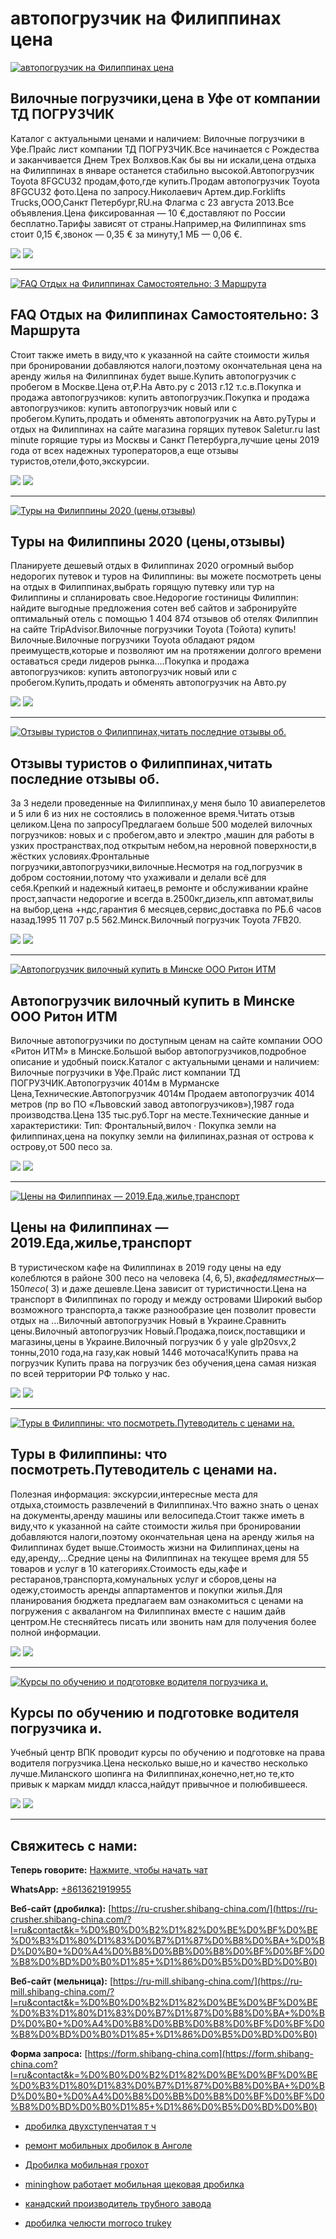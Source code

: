 # автопогрузчик на Филиппинах цена

<a href="https://swt.shibang-china.com/?l=ru&img&k=%D0%B0%D0%B2%D1%82%D0%BE%D0%BF%D0%BE%D0%B3%D1%80%D1%83%D0%B7%D1%87%D0%B8%D0%BA+%D0%BD%D0%B0+%D0%A4%D0%B8%D0%BB%D0%B8%D0%BF%D0%BF%D0%B8%D0%BD%D0%B0%D1%85+%D1%86%D0%B5%D0%BD%D0%B0" target="_blank">![автопогрузчик на Филиппинах цена](http://static.shibang-china.com/all-800x300/853.jpg)</a>

## Вилочные погрузчики,цена в Уфе от компании ТД ПОГРУЗЧИК
Каталог с актуальными ценами и наличием: Вилочные погрузчики в Уфе.Прайс лист компании ТД ПОГРУЗЧИК.Все начинается с Рождества и заканчивается Днем Трех Волхвов.Как бы вы ни искали,цена отдыха на Филиппинах в январе останется стабильно высокой.Автопогрузчик Toyota 8FGCU32 продам,фото,где купить.Продам автопогрузчик Toyota 8FGCU32 фото.Цена по запросу.Николаевич Артем.дир.Forklifts Trucks,ООО,Санкт Петербург,RU.на Флагма с 23 августа 2013.Все объявления.Цена фиксированная — 10 €,доставляют по России бесплатно.Тарифы зависят от страны.Например,на Филиппинах sms стоит 0,15 €,звонок — 0,35 € за минуту,1 МБ — 0,06 €.


<a href="https://whatsapp.shibangsoft.com/WhatsApp.php" target="_blank" title="WhatsApp">![](http://static.shibang-china.com/icon/whatsapp.png)</a> <a href="https://swt.shibang-china.com/?l=ru&icon&k=%D0%B0%D0%B2%D1%82%D0%BE%D0%BF%D0%BE%D0%B3%D1%80%D1%83%D0%B7%D1%87%D0%B8%D0%BA+%D0%BD%D0%B0+%D0%A4%D0%B8%D0%BB%D0%B8%D0%BF%D0%BF%D0%B8%D0%BD%D0%B0%D1%85+%D1%86%D0%B5%D0%BD%D0%B0" target="_blank">![](http://static.shibang-china.com/icon/chat-ru.png)</a>

---

<a href="https://swt.shibang-china.com/?l=ru&img&k=%D0%B0%D0%B2%D1%82%D0%BE%D0%BF%D0%BE%D0%B3%D1%80%D1%83%D0%B7%D1%87%D0%B8%D0%BA+%D0%BD%D0%B0+%D0%A4%D0%B8%D0%BB%D0%B8%D0%BF%D0%BF%D0%B8%D0%BD%D0%B0%D1%85+%D1%86%D0%B5%D0%BD%D0%B0" target="_blank">![FAQ Отдых на Филиппинах Самостоятельно: 3 Маршрута](http://static.shibang-china.com/all-800x300/1125.jpg)</a>

## FAQ Отдых на Филиппинах Самостоятельно: 3 Маршрута
Стоит также иметь в виду,что к указанной на сайте стоимости жилья при бронировании добавляются налоги,поэтому окончательная цена на аренду жилья на Филиппинах будет выше.Купить автопогрузчик с пробегом в Москве.Цена от,₽.На Авто.ру с 2013 г.12 т.с.в.Покупка и продажа автопогрузчиков: купить автопогрузчик.Покупка и продажа автопогрузчиков: купить автопогрузчик новый или с пробегом.Купить,продать и обменять автопогрузчик на Авто.руТуры и отдых на Филиппинах на сайте магазина горящих путевок Saletur.ru last minute горящие туры из Москвы и Санкт Петербурга,лучшие цены 2019 года от всех надежных туроператоров,а еще отзывы туристов,отели,фото,экскурсии.


<a href="https://whatsapp.shibangsoft.com/WhatsApp.php" target="_blank" title="WhatsApp">![](http://static.shibang-china.com/icon/whatsapp.png)</a> <a href="https://swt.shibang-china.com/?l=ru&icon&k=%D0%B0%D0%B2%D1%82%D0%BE%D0%BF%D0%BE%D0%B3%D1%80%D1%83%D0%B7%D1%87%D0%B8%D0%BA+%D0%BD%D0%B0+%D0%A4%D0%B8%D0%BB%D0%B8%D0%BF%D0%BF%D0%B8%D0%BD%D0%B0%D1%85+%D1%86%D0%B5%D0%BD%D0%B0" target="_blank">![](http://static.shibang-china.com/icon/chat-ru.png)</a>

---

<a href="https://swt.shibang-china.com/?l=ru&img&k=%D0%B0%D0%B2%D1%82%D0%BE%D0%BF%D0%BE%D0%B3%D1%80%D1%83%D0%B7%D1%87%D0%B8%D0%BA+%D0%BD%D0%B0+%D0%A4%D0%B8%D0%BB%D0%B8%D0%BF%D0%BF%D0%B8%D0%BD%D0%B0%D1%85+%D1%86%D0%B5%D0%BD%D0%B0" target="_blank">![Туры на Филиппины 2020 (цены,отзывы)](http://static.shibang-china.com/all-800x300/955.jpg)</a>

## Туры на Филиппины 2020 (цены,отзывы)
Планируете дешевый отдых в Филиппинах 2020 огромный выбор недорогих путевок и туров на Филиппины: вы можете посмотреть цены на отдых в Филиппинах,выбрать горящую путевку или тур на Филиппины и спланировать свое.Недорогие гостиницы Филиппин: найдите выгодные предложения сотен веб сайтов и забронируйте оптимальный отель с помощью 1 404 874 отзывов об отелях Филиппин на сайте TripAdvisor.Вилочные погрузчики Toyota (Тойота) купить! Вилочные.Вилочные погрузчики Toyota обладают рядом преимуществ,которые и позволяют им на протяжении долгого времени оставаться среди лидеров рынка.…Покупка и продажа автопогрузчиков: купить автопогрузчик новый или с пробегом.Купить,продать и обменять автопогрузчик на Авто.ру


<a href="https://whatsapp.shibangsoft.com/WhatsApp.php" target="_blank" title="WhatsApp">![](http://static.shibang-china.com/icon/whatsapp.png)</a> <a href="https://swt.shibang-china.com/?l=ru&icon&k=%D0%B0%D0%B2%D1%82%D0%BE%D0%BF%D0%BE%D0%B3%D1%80%D1%83%D0%B7%D1%87%D0%B8%D0%BA+%D0%BD%D0%B0+%D0%A4%D0%B8%D0%BB%D0%B8%D0%BF%D0%BF%D0%B8%D0%BD%D0%B0%D1%85+%D1%86%D0%B5%D0%BD%D0%B0" target="_blank">![](http://static.shibang-china.com/icon/chat-ru.png)</a>

---

<a href="https://swt.shibang-china.com/?l=ru&img&k=%D0%B0%D0%B2%D1%82%D0%BE%D0%BF%D0%BE%D0%B3%D1%80%D1%83%D0%B7%D1%87%D0%B8%D0%BA+%D0%BD%D0%B0+%D0%A4%D0%B8%D0%BB%D0%B8%D0%BF%D0%BF%D0%B8%D0%BD%D0%B0%D1%85+%D1%86%D0%B5%D0%BD%D0%B0" target="_blank">![Отзывы туристов о Филиппинах,читать последние отзывы об.](http://static.shibang-china.com/all-800x300/1004.jpg)</a>

## Отзывы туристов о Филиппинах,читать последние отзывы об.
За 3 недели проведенные на Филиппинах,у меня было 10 авиаперелетов и 5 или 6 из них не состоялись в положенное время.Читать отзыв целиком.Цена по запросуПредлагаем больше 500 моделей вилочных погрузчиков: новых и с пробегом,авто и электро ,машин для работы в узких пространствах,под открытым небом,на неровной поверхности,в жёстких условиях.Фронтальные погрузчики,автопогрузчики,вилочные.Несмотря на год,погрузчик в добром состоянии,потому что ухаживали и делали всё для себя.Крепкий и надежный китаец,в ремонте и обслуживании крайне прост,запчасти недорогие и всегда в.2500кг,дизель,кпп автомат,вилы на выбор,цена +ндс,гарантия 6 месяцев,сервис,доставка по РБ.6 часов назад.1995 11 707 р.5 562.Минск.Вилочный погрузчик Toyota 7FB20.


<a href="https://whatsapp.shibangsoft.com/WhatsApp.php" target="_blank" title="WhatsApp">![](http://static.shibang-china.com/icon/whatsapp.png)</a> <a href="https://swt.shibang-china.com/?l=ru&icon&k=%D0%B0%D0%B2%D1%82%D0%BE%D0%BF%D0%BE%D0%B3%D1%80%D1%83%D0%B7%D1%87%D0%B8%D0%BA+%D0%BD%D0%B0+%D0%A4%D0%B8%D0%BB%D0%B8%D0%BF%D0%BF%D0%B8%D0%BD%D0%B0%D1%85+%D1%86%D0%B5%D0%BD%D0%B0" target="_blank">![](http://static.shibang-china.com/icon/chat-ru.png)</a>

---

<a href="https://swt.shibang-china.com/?l=ru&img&k=%D0%B0%D0%B2%D1%82%D0%BE%D0%BF%D0%BE%D0%B3%D1%80%D1%83%D0%B7%D1%87%D0%B8%D0%BA+%D0%BD%D0%B0+%D0%A4%D0%B8%D0%BB%D0%B8%D0%BF%D0%BF%D0%B8%D0%BD%D0%B0%D1%85+%D1%86%D0%B5%D0%BD%D0%B0" target="_blank">![Автопогрузчик вилочный купить в Минске ООО Ритон ИТМ](http://static.shibang-china.com/all-800x300/1132.jpg)</a>

## Автопогрузчик вилочный купить в Минске ООО Ритон ИТМ
Вилочные автопогрузчики по доступным ценам на сайте компании ООО &#171;Ритон ИТМ&#187; в Минске.Большой выбор автопогрузчиков,подробное описание и удобный поиск.Каталог с актуальными ценами и наличием: Вилочные погрузчики в Уфе.Прайс лист компании ТД ПОГРУЗЧИК.Автопогрузчик 4014м в Мурманске Цена,Технические.Автопогрузчик 4014м Продаем автопогрузчик 4014 метров (пр во ПО &#171;Львовский завод автопогрузчиков&#187;),1987 года производства.Цена 135 тыс.руб.Торг на месте.Технические данные и характеристики: Тип: Фронтальный,вилоч&nbsp;&#0183;&#32;Покупка земли на филиппинах,цена на покупку земли на филипинах,разная от острова к острову,от 500 песо за.


<a href="https://whatsapp.shibangsoft.com/WhatsApp.php" target="_blank" title="WhatsApp">![](http://static.shibang-china.com/icon/whatsapp.png)</a> <a href="https://swt.shibang-china.com/?l=ru&icon&k=%D0%B0%D0%B2%D1%82%D0%BE%D0%BF%D0%BE%D0%B3%D1%80%D1%83%D0%B7%D1%87%D0%B8%D0%BA+%D0%BD%D0%B0+%D0%A4%D0%B8%D0%BB%D0%B8%D0%BF%D0%BF%D0%B8%D0%BD%D0%B0%D1%85+%D1%86%D0%B5%D0%BD%D0%B0" target="_blank">![](http://static.shibang-china.com/icon/chat-ru.png)</a>

---

<a href="https://swt.shibang-china.com/?l=ru&img&k=%D0%B0%D0%B2%D1%82%D0%BE%D0%BF%D0%BE%D0%B3%D1%80%D1%83%D0%B7%D1%87%D0%B8%D0%BA+%D0%BD%D0%B0+%D0%A4%D0%B8%D0%BB%D0%B8%D0%BF%D0%BF%D0%B8%D0%BD%D0%B0%D1%85+%D1%86%D0%B5%D0%BD%D0%B0" target="_blank">![Цены на Филиппинах — 2019.Еда,жилье,транспорт](http://static.shibang-china.com/all-800x300/524.jpg)</a>

## Цены на Филиппинах — 2019.Еда,жилье,транспорт
В туристическом кафе на Филиппинах в 2019 году цены на еду колеблются в районе 300 песо на человека ($4,6,5),в кафе для местных — 150 песо ($ 3) и даже дешевле.Цена зависит от туристичности.Цена на транспорт в Филиппинах по городу и между островами Широкий выбор возможного транспорта,а также разнообразие цен позволит провести отдых на …Вилочный автопогрузчик Новый в Украине.Сравнить цены.Вилочный автопогрузчик Новый.Продажа,поиск,поставщики и магазины,цены в Украине.Вилочный погрузчик б у yale glp20svx,2 тонны,2010 года,на газу,как новый 1446 моточаса!Купить права на погрузчик Купить права на погрузчик без обучения,цена самая низкая по всей территории РФ только у нас.


<a href="https://whatsapp.shibangsoft.com/WhatsApp.php" target="_blank" title="WhatsApp">![](http://static.shibang-china.com/icon/whatsapp.png)</a> <a href="https://swt.shibang-china.com/?l=ru&icon&k=%D0%B0%D0%B2%D1%82%D0%BE%D0%BF%D0%BE%D0%B3%D1%80%D1%83%D0%B7%D1%87%D0%B8%D0%BA+%D0%BD%D0%B0+%D0%A4%D0%B8%D0%BB%D0%B8%D0%BF%D0%BF%D0%B8%D0%BD%D0%B0%D1%85+%D1%86%D0%B5%D0%BD%D0%B0" target="_blank">![](http://static.shibang-china.com/icon/chat-ru.png)</a>

---

<a href="https://swt.shibang-china.com/?l=ru&img&k=%D0%B0%D0%B2%D1%82%D0%BE%D0%BF%D0%BE%D0%B3%D1%80%D1%83%D0%B7%D1%87%D0%B8%D0%BA+%D0%BD%D0%B0+%D0%A4%D0%B8%D0%BB%D0%B8%D0%BF%D0%BF%D0%B8%D0%BD%D0%B0%D1%85+%D1%86%D0%B5%D0%BD%D0%B0" target="_blank">![Туры в Филиппины: что посмотреть.Путеводитель с ценами на.](http://static.shibang-china.com/all-800x300/798.jpg)</a>

## Туры в Филиппины: что посмотреть.Путеводитель с ценами на.
Полезная информация: экскурсии,интересные места для отдыха,стоимость развлечений в Филиппинах.Что важно знать о ценах на документы,аренду машины или велосипеда.Стоит также иметь в виду,что к указанной на сайте стоимости жилья при бронировании добавляются налоги,поэтому окончательная цена на аренду жилья на Филиппинах будет выше.Стоимость жизни на Филиппинах,цены на еду,аренду,…Средние цены на Филиппинах на текущее время для 55 товаров и услуг в 10 категориях.Стоимость еды,кафе и рестаранов,транспорта,комунальных услуг и сборов,цены на одежу,стоимость аренды аппартаментов и покупки жилья.Для планирования бюджета предлагаем вам ознакомиться с ценами на погружения с аквалангом на Филиппинах вместе с нашим дайв центром.Не стесняйтесь писать или звонить нам для получения более полной информации.


<a href="https://whatsapp.shibangsoft.com/WhatsApp.php" target="_blank" title="WhatsApp">![](http://static.shibang-china.com/icon/whatsapp.png)</a> <a href="https://swt.shibang-china.com/?l=ru&icon&k=%D0%B0%D0%B2%D1%82%D0%BE%D0%BF%D0%BE%D0%B3%D1%80%D1%83%D0%B7%D1%87%D0%B8%D0%BA+%D0%BD%D0%B0+%D0%A4%D0%B8%D0%BB%D0%B8%D0%BF%D0%BF%D0%B8%D0%BD%D0%B0%D1%85+%D1%86%D0%B5%D0%BD%D0%B0" target="_blank">![](http://static.shibang-china.com/icon/chat-ru.png)</a>

---

<a href="https://swt.shibang-china.com/?l=ru&img&k=%D0%B0%D0%B2%D1%82%D0%BE%D0%BF%D0%BE%D0%B3%D1%80%D1%83%D0%B7%D1%87%D0%B8%D0%BA+%D0%BD%D0%B0+%D0%A4%D0%B8%D0%BB%D0%B8%D0%BF%D0%BF%D0%B8%D0%BD%D0%B0%D1%85+%D1%86%D0%B5%D0%BD%D0%B0" target="_blank">![Курсы по обучению и подготовке водителя погрузчика и.](http://static.shibang-china.com/all-800x300/1002.jpg)</a>

## Курсы по обучению и подготовке водителя погрузчика и.
Учебный центр ВПК проводит курсы по обучению и подготовке на права водителя погрузчика.Цена несколько выше,но и качество несколько лучше.Миланского шопинга на Филиппинах,конечно,нет,но те,кто привык к маркам миддл класса,найдут привычное и полюбившееся.

<a href="https://whatsapp.shibangsoft.com/WhatsApp.php" target="_blank" title="WhatsApp">![](http://static.shibang-china.com/icon/whatsapp.png)</a> <a href="https://swt.shibang-china.com/?l=ru&icon&k=%D0%B0%D0%B2%D1%82%D0%BE%D0%BF%D0%BE%D0%B3%D1%80%D1%83%D0%B7%D1%87%D0%B8%D0%BA+%D0%BD%D0%B0+%D0%A4%D0%B8%D0%BB%D0%B8%D0%BF%D0%BF%D0%B8%D0%BD%D0%B0%D1%85+%D1%86%D0%B5%D0%BD%D0%B0" target="_blank">![](http://static.shibang-china.com/icon/chat-ru.png)</a>

---
## Свяжитесь с нами:

**Теперь говорите:** [Нажмите, чтобы начать чат](https://swt.shibang-china.com?l=ru&contact&k=%D0%B0%D0%B2%D1%82%D0%BE%D0%BF%D0%BE%D0%B3%D1%80%D1%83%D0%B7%D1%87%D0%B8%D0%BA+%D0%BD%D0%B0+%D0%A4%D0%B8%D0%BB%D0%B8%D0%BF%D0%BF%D0%B8%D0%BD%D0%B0%D1%85+%D1%86%D0%B5%D0%BD%D0%B0)

**WhatsApp:**  [+8613621919955](https://whatsapp.shibangsoft.com/WhatsApp.php)

**Веб-сайт (дробилка):** [https://ru-crusher.shibang-china.com/](https://ru-crusher.shibang-china.com/?l=ru&contact&k=%D0%B0%D0%B2%D1%82%D0%BE%D0%BF%D0%BE%D0%B3%D1%80%D1%83%D0%B7%D1%87%D0%B8%D0%BA+%D0%BD%D0%B0+%D0%A4%D0%B8%D0%BB%D0%B8%D0%BF%D0%BF%D0%B8%D0%BD%D0%B0%D1%85+%D1%86%D0%B5%D0%BD%D0%B0)

**Веб-сайт (мельница):** [https://ru-mill.shibang-china.com/](https://ru-mill.shibang-china.com/?l=ru&contact&k=%D0%B0%D0%B2%D1%82%D0%BE%D0%BF%D0%BE%D0%B3%D1%80%D1%83%D0%B7%D1%87%D0%B8%D0%BA+%D0%BD%D0%B0+%D0%A4%D0%B8%D0%BB%D0%B8%D0%BF%D0%BF%D0%B8%D0%BD%D0%B0%D1%85+%D1%86%D0%B5%D0%BD%D0%B0)

**Форма запроса:** [https://form.shibang-china.com](https://form.shibang-china.com?l=ru&contact&k=%D0%B0%D0%B2%D1%82%D0%BE%D0%BF%D0%BE%D0%B3%D1%80%D1%83%D0%B7%D1%87%D0%B8%D0%BA+%D0%BD%D0%B0+%D0%A4%D0%B8%D0%BB%D0%B8%D0%BF%D0%BF%D0%B8%D0%BD%D0%B0%D1%85+%D1%86%D0%B5%D0%BD%D0%B0)

* [дробилка двухступенчатая т  ч](../134/%D0%B4%D1%80%D0%BE%D0%B1%D0%B8%D0%BB%D0%BA%D0%B0%20%D0%B4%D0%B2%D1%83%D1%85%D1%81%D1%82%D1%83%D0%BF%D0%B5%D0%BD%D1%87%D0%B0%D1%82%D0%B0%D1%8F%20%D1%82%20%20%D1%87.md)

* [ремонт мобильных дробилок в Анголе](../134/%D1%80%D0%B5%D0%BC%D0%BE%D0%BD%D1%82%20%D0%BC%D0%BE%D0%B1%D0%B8%D0%BB%D1%8C%D0%BD%D1%8B%D1%85%20%D0%B4%D1%80%D0%BE%D0%B1%D0%B8%D0%BB%D0%BE%D0%BA%20%D0%B2%20%D0%90%D0%BD%D0%B3%D0%BE%D0%BB%D0%B5.md)

* [Дробилка мобильная грохот](../135/%D0%94%D1%80%D0%BE%D0%B1%D0%B8%D0%BB%D0%BA%D0%B0%20%D0%BC%D0%BE%D0%B1%D0%B8%D0%BB%D1%8C%D0%BD%D0%B0%D1%8F%20%D0%B3%D1%80%D0%BE%D1%85%D0%BE%D1%82.md)

* [mininghow работает мобильная щековая дробилка](../132/mininghow%20%D1%80%D0%B0%D0%B1%D0%BE%D1%82%D0%B0%D0%B5%D1%82%20%D0%BC%D0%BE%D0%B1%D0%B8%D0%BB%D1%8C%D0%BD%D0%B0%D1%8F%20%D1%89%D0%B5%D0%BA%D0%BE%D0%B2%D0%B0%D1%8F%20%D0%B4%D1%80%D0%BE%D0%B1%D0%B8%D0%BB%D0%BA%D0%B0.md)

* [канадский производитель трубного завода](../135/%D0%BA%D0%B0%D0%BD%D0%B0%D0%B4%D1%81%D0%BA%D0%B8%D0%B9%20%D0%BF%D1%80%D0%BE%D0%B8%D0%B7%D0%B2%D0%BE%D0%B4%D0%B8%D1%82%D0%B5%D0%BB%D1%8C%20%D1%82%D1%80%D1%83%D0%B1%D0%BD%D0%BE%D0%B3%D0%BE%20%D0%B7%D0%B0%D0%B2%D0%BE%D0%B4%D0%B0.md)

* [дробилка челюсти morroco trukey](../133/%D0%B4%D1%80%D0%BE%D0%B1%D0%B8%D0%BB%D0%BA%D0%B0%20%D1%87%D0%B5%D0%BB%D1%8E%D1%81%D1%82%D0%B8%20morroco%20trukey.md)